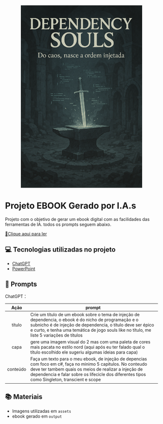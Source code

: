 <p align="center">
<img 
    src="./assets/cover.png"
    width="400"  
/>
</p>

# Projeto EBOOK Gerado por I.A.s

Projeto com o objetivo de gerar um ebook digital com as facilidades das ferramentas de IA. todos os prompts
seguem abaixo.

<a href="https://github.com/Gabriel-Hen/ebook-dio/blob/main/output/ebook_injecao_dependencia.pdf" title="View PDF now"> 📕Clique aqui para ler</a>

## 💻 Tecnologias utilizadas no projeto

- [ChatGPT](https://chat.openai.com/)
- [PowerPoint](https://www.microsoft.com/en/microsoft-365/powerpoint)


## 🧠 Prompts

ChatGPT：

|   Ação   | prompt
| :------: | ------------------------------------------------------------------------------------------------------------------------------------------------------------------------------------------------------------------------------------------------------------------------------ |
|  título  | Crie um título de um ebook sobre o tema de injeção de dependencia, o ebook é do nicho de programação e o subnicho é de injeção de dependencia, o título deve ser épico e curto, e tenha uma temática de jogo souls like no título, me liste 5 variações de títulos                                                        |
|  capa    | gere uma imagem visual do 2 mas com uma paleta de cores mais pacata no estilo nord (aqui após eu ter falado qual o título escolhido ele sugeriu algumas ideias para capa)
| conteúdo | Faça um texto para o meu ebook, de injeção de depencias com foco em c#, faça no minimo 5 capitulos. No conteudo deve ter tambem quais os meios de realizar a injeção de dependencia e falar sobre os lifecicle dos diferentes tipos como Singleton, transcient e scope |


## 📚 Materiais

- Imagens utilizadas em `assets`
- ebook gerado em `output`

